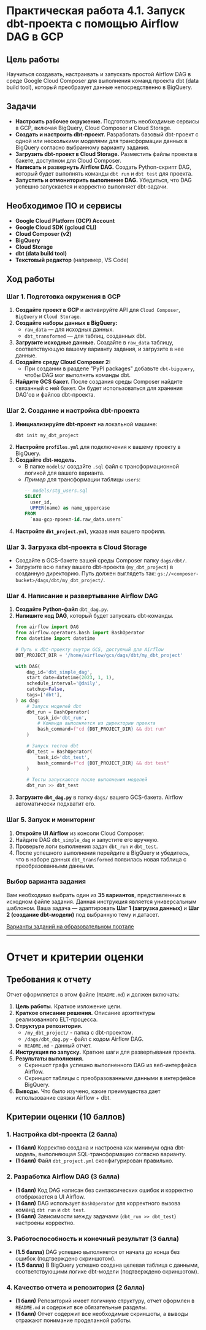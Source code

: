 # Практическая работа 4.1. Запуск dbt-проекта с помощью Airflow DAG в GCP

## Цель работы
Научиться создавать, настраивать и запускать простой Airflow DAG в среде Google Cloud Composer для выполнения команд проекта dbt (data build tool), который преобразует данные непосредственно в BigQuery.

## Задачи
-   **Настроить рабочее окружение.** Подготовить необходимые сервисы в GCP, включая BigQuery, Cloud Composer и Cloud Storage.
-   **Создать и настроить dbt-проект.** Разработать базовый dbt-проект с одной или несколькими моделями для трансформации данных в BigQuery согласно выбранному варианту задания.
-   **Загрузить dbt-проект в Cloud Storage.** Разместить файлы проекта в бакете, доступном для Cloud Composer.
-   **Написать и развернуть Airflow DAG.** Создать Python-скрипт DAG, который будет выполнять команды `dbt run` и `dbt test` для проекта.
-   **Запустить и отмониторить выполнение DAG.** Убедиться, что DAG успешно запускается и корректно выполняет dbt-задачи.

## Необходимое ПО и сервисы
-   **Google Cloud Platform (GCP) Account**
-   **Google Cloud SDK (gcloud CLI)**
-   **Cloud Composer (v2)**
-   **BigQuery**
-   **Cloud Storage**
-   **dbt (data build tool)**
-   **Текстовый редактор** (например, VS Code)

## Ход работы

### Шаг 1. Подготовка окружения в GCP
1.  **Создайте проект в GCP** и активируйте API для `Cloud Composer`, `BigQuery` и `Cloud Storage`.
2.  **Создайте наборы данных в BigQuery:**
    -   `raw_data` — для исходных данных.
    -   `dbt_transformed` — для таблиц, созданных dbt.
3.  **Загрузите исходные данные.** Создайте в `raw_data` таблицу, соответствующую вашему варианту задания, и загрузите в нее данные.
4.  **Создайте среду Cloud Composer 2:**
    -   При создании в разделе "PyPI packages" добавьте `dbt-bigquery`, чтобы DAG мог выполнять команды dbt.
5.  **Найдите GCS бакет.** После создания среды Composer найдите связанный с ней бакет. Он будет использоваться для хранения DAG'ов и файлов dbt-проекта.

### Шаг 2. Создание и настройка dbt-проекта
1.  **Инициализируйте dbt-проект** на локальной машине:
    ```bash
    dbt init my_dbt_project
    ```
2.  **Настройте `profiles.yml`** для подключения к вашему проекту в BigQuery.
3.  **Создайте dbt-модель.**
    -   В папке `models/` создайте `.sql` файл с трансформационной логикой для вашего варианта.
    -   *Пример* для трансформации таблицы `users`:
        ```sql
        -- models/stg_users.sql
        SELECT
          user_id,
          UPPER(name) as name_uppercase
        FROM
          `ваш-gcp-проект-id.raw_data.users`
        ```
4.  **Настройте `dbt_project.yml`**, указав имя вашего профиля.

### Шаг 3. Загрузка dbt-проекта в Cloud Storage
-   Создайте в GCS-бакете вашей среды Composer папку `dags/dbt/`.
-   Загрузите всю папку вашего dbt-проекта (`my_dbt_project`) в созданную директорию. Путь должен выглядеть так: `gs://<composer-bucket>/dags/dbt/my_dbt_project/`.

### Шаг 4. Написание и развертывание Airflow DAG
1.  **Создайте Python-файл** `dbt_dag.py`.
2.  **Напишите код DAG**, который будет запускать dbt-команды.
    ```python
    from airflow import DAG
    from airflow.operators.bash import BashOperator
    from datetime import datetime

    # Путь к dbt-проекту внутри GCS, доступный для Airflow
    DBT_PROJECT_DIR = '/home/airflow/gcs/dags/dbt/my_dbt_project'

    with DAG(
        dag_id='dbt_simple_dag',
        start_date=datetime(2023, 1, 1),
        schedule_interval='@daily',
        catchup=False,
        tags=['dbt'],
    ) as dag:
        # Запуск моделей dbt
        dbt_run = BashOperator(
            task_id='dbt_run',
            # Команда выполняется из директории проекта
            bash_command=f"cd {DBT_PROJECT_DIR} && dbt run"
        )

        # Запуск тестов dbt
        dbt_test = BashOperator(
            task_id='dbt_test',
            bash_command=f"cd {DBT_PROJECT_DIR} && dbt test"
        )

        # Тесты запускаются после выполнения моделей
        dbt_run >> dbt_test
    ```
3.  **Загрузите `dbt_dag.py`** в папку `dags/` вашего GCS-бакета. Airflow автоматически подхватит его.

### Шаг 5. Запуск и мониторинг
1.  **Откройте UI Airflow** из консоли Cloud Composer.
2.  Найдите DAG `dbt_simple_dag` и запустите его вручную.
3.  Проверьте логи выполнения задач `dbt_run` и `dbt_test`.
4.  После успешного выполнения перейдите в BigQuery и убедитесь, что в наборе данных `dbt_transformed` появилась новая таблица с преобразованными данными.

### Выбор варианта задания
Вам необходимо выбрать один из **35 вариантов**, представленных в исходном файле задания. Данная инструкция является универсальным шаблоном. Ваша задача — адаптировать **Шаг 1 (загрузка данных)** и **Шаг 2 (создание dbt-модели)** под выбранную тему и датасет.

[Варианты заданий на образовательном портале](http://95.131.149.21/moodle/mod/assign/view.php?id=2019&forceview=1)

---

# Отчет и критерии оценки

## Требования к отчету
Отчет оформляется в этом файле (`README.md`) и должен включать:

1.  **Цель работы.** Краткое изложение цели.
2.  **Краткое описание решения.** Описание архитектуры реализованного ELT-процесса.
3.  **Структура репозитория.**
    -   `/my_dbt_project/` - папка с dbt-проектом.
    -   `/dags/dbt_dag.py` - файл с кодом Airflow DAG.
    -   `README.md` - данный отчет.
4.  **Инструкция по запуску.** Краткие шаги для развертывания проекта.
5.  **Результаты выполнения.**
    -   Скриншот графа успешно выполненного DAG из веб-интерфейса Airflow.
    -   Скриншот таблицы с преобразованными данными в интерфейсе BigQuery.
6.  **Выводы.** Что было изучено, какие преимущества дает использование связки Airflow + dbt.

## Критерии оценки (10 баллов)

### 1. Настройка dbt-проекта (2 балла)
-   **(1 балл)** Корректно создана и настроена как минимум одна dbt-модель, выполняющая SQL-трансформацию согласно варианту.
-   **(1 балл)** Файл `dbt_project.yml` сконфигурирован правильно.

### 2. Разработка Airflow DAG (3 балла)
-   **(1 балл)** Код DAG написан без синтаксических ошибок и корректно отображается в UI Airflow.
-   **(1 балл)** DAG использует `BashOperator` для корректного вызова команд `dbt run` и `dbt test`.
-   **(1 балл)** Зависимости между задачами (`dbt_run >> dbt_test`) настроены корректно.

### 3. Работоспособность и конечный результат (3 балла)
-   **(1.5 балла)** DAG успешно выполняется от начала до конца без ошибок (подтверждено скриншотом).
-   **(1.5 балла)** В BigQuery успешно создана целевая таблица с данными, соответствующими логике dbt-модели (подтверждено скриншотом).

### 4. Качество отчета и репозитория (2 балла)
-   **(1 балл)** Репозиторий имеет логичную структуру, отчет оформлен в `README.md` и содержит все обязательные разделы.
-   **(1 балл)** Отчет содержит все необходимые скриншоты, а выводы отражают понимание проделанной работы.
